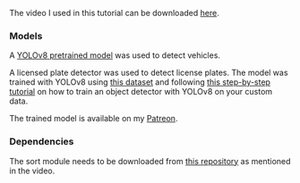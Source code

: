 The video I used in this tutorial can be downloaded [here](https://your-video-link.com).

### Models

A [YOLOv8 pretrained model](https://your-yolov8-model-link.com) was used to detect vehicles.

A licensed plate detector was used to detect license plates. The model was trained with YOLOv8 using [this dataset](https://your-dataset-link.com) and following [this step-by-step tutorial](https://your-tutorial-link.com) on how to train an object detector with YOLOv8 on your custom data.

The trained model is available on my [Patreon](https://your-patreon-link.com).

### Dependencies

The sort module needs to be downloaded from [this repository](https://your-sort-repo-link.com) as mentioned in the video.

